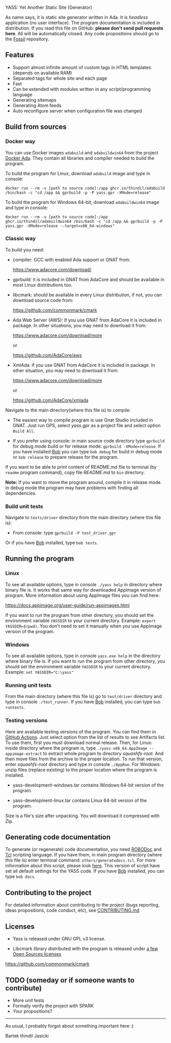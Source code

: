 YASS: Yet Another Static Site (Generator)

As name says, it is static site generator written in Ada. It is *headless*
application (no user interface). The program documentation is included in
distribution.  If you read this file on GitHub: **please don't send pull
requests here**. All will be automatically closed. Any code propositions
should go to the [Fossil](https://www.laeran.pl/repositories/yass)
repository.

## Features

* Support almost infinite amount of custom tags in HTML templates (depends
  on available RAM)
* Separated tags for whole site and each page
* Fast
* Can be extended with modules written in any script/programming language
* Generating sitemaps
* Generating Atom feeds
* Auto reconfigure server when configuration file was changed

## Build from sources

### Docker way

You can use Docker images `adabuild` and `adabuildwin64` from the project
[Docker Ada](https://www.laeran.pl/repositories/dockerada). They contain all libraries
and compiler needed to build the program.

To build the program for Linux, download `adabuild` image and type in console:

`docker run --rm -v [path to source code]:/app ghcr.io/thindil/adabuild /bin/bash -c "cd /app && gprbuild -p -P yass.gpr -XMode=release"`

To build the program for Windows 64-bit, download `adabuildwin64` image and type in console:

`docker run --rm -v [path to source code]:/app ghcr.io/thindil/adabuildwin64 /bin/bash -c "cd /app && gprbuild -p -P yass.gpr -XMode=release --target=x86_64-windows"`

### Classic way

To build you need:

* compiler: GCC with enabled Ada support or GNAT from:

  https://www.adacore.com/download/

* gprbuild: it is included in GNAT from AdaCore and should be available in most
  Linux distributions too.

* libcmark: should be available in every Linux distribution, if not, you
  can download source code from:

  https://github.com/commonmark/cmark

* Ada Web Server (AWS): if you use GNAT from AdaCore it is included in
  package. In other situations, you may need to download it from:

  https://www.adacore.com/download/more

  or

  https://github.com/AdaCore/aws

* XmlAda: if you use GNAT from AdaCore it is included in package. In other
  situation, you may need to download it from:

  https://www.adacore.com/download/more

  or

  https://github.com/AdaCore/xmlada

Navigate to the main directory(where this file is) to compile:

* The easiest way to compile program is use Gnat Studio included in
  GNAT. Just run GPS, select *yass.gpr* as a project file and select option
  `Build All`.

* If you prefer using console: in main source code directory type `gprbuild`
  for debug mode build or for release mode: `gprbuild -XMode=release`. If you
  have installed [Bob](https://www.laeran.pl/repositories/bob) you can type `bob debug`
  for build in debug mode or `bob release` to prepare release for the program.

If you want to be able to print content of README.md file to terminal (by
`readme` program command), copy file *README.md* to `bin` directory.

**Note:** If you want to move the program around, compile it in release mode. In
debug mode the program may have problems with finding all dependencies.

### Build unit tests

Navigate to `tests/driver` directory from the main directory (where this
file is):

* From console: type `gprbuild -P test_driver.gpr`

Or if you have [Bob](https://www.laeran.pl/repositories/bob) installed, type
`bob tests`.

## Running the program

### Linux

To see all available options, type in console `./yass help` in directory where
binary file is. It works that same way for downloaded AppImage version of
program. More information about using AppImage files you can find here:

https://docs.appimage.org/user-guide/run-appimages.html

If you want to run the program from other directory, you should set the
environment variable `YASSDIR` to your current directory. Example:
`export YASSDIR=$(pwd)`. You don't need to set it manually when you use
AppImage version of the program.

### Windows

To see all available options, type in console `yass.exe help` in the directory
where binary file is. If you want to run the program from other directory, you
should set the environment variable `YASSDIR` to your current directory.
Example: `set YASSDIR="C:\yass"`

### Running unit tests

From the main directory (where this file is) go to `test/driver` directory
and type in console `./test_runner`. If you have [Bob](https://www.laeran.pl/repositories/bob)
installed, you can type `bob runtests`.

### Testing versions

Here are available testing versions of the program. You can find them
in [GitHub Actions](https://github.com/yet-another-static-site-generator/yass/actions/workflows/ada.yml).
Just select option from the list of results to see Artifacts list.
To use them, first you must download normal release. Then, for Linux: inside
directory where the program is, type `./yass-x86_64.AppImage --appimage-extract`
to extract whole program to directory *squashfs-root*. And then move files
from the archive to the proper location. To run that version, enter
*squashfs-root* directory and type in console `./AppRun`. For Windows:
unzip files (replace existing) to the proper location where the program is installed.

* yass-development-windows.tar contains Windows 64-bit version of the program.

* yass-development-linux.tar contains Linux 64-bit version of the program.

Size is a file's size after unpacking. You will download it compressed with
Zip.

## Generating code documentation

To generate (or regenerate) code documentation, you need [ROBODoc](https://rfsber.home.xs4all.nl/Robo/)
and [Tcl](https://tcl.tk) scripting language. If you have them, in main program
directory (where this file is) enter terminal command: `others/generatedocs.tcl`.
For more information about this script, please look [here](https://github.com/thindil/roboada#generatedocspy).
This version of script have set all default settings for the YASS code. If you
have [Bob](https://www.laeran.pl/repositories//bob) installed, you can type
`bob docs`.

## Contributing to the project
For detailed information about contributing to the project (bugs reporting,
ideas propositions, code conduct, etc), see [CONTRIBUTING.md](CONTRIBUTING.md)

## Licenses

* Yass is released under GNU GPL v3 license.

* Libcmark library distributed with the program is released under
[a few Open Sources licenses](https://github.com/commonmark/cmark/blob/master/COPYING)

https://github.com/commonmark/cmark

## TODO (someday or if someone wants to contribute)

* More unit tests
* Formally verify the project with SPARK
* Your propositions?

----

As usual, I probably forgot about something important here :)

Bartek thindil Jasicki
